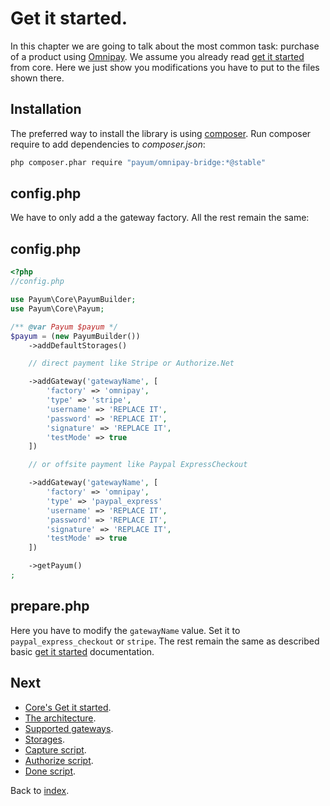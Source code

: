 # Get it started.

In this chapter we are going to talk about the most common task: purchase of a product using [Omnipay](https://github.com/omnipay/omnipay).
We assume you already read [get it started](https://github.com/Payum/Core/blob/master/Resources/docs/get-it-started.md) from core.
Here we just show you modifications you have to put to the files shown there.

## Installation

The preferred way to install the library is using [composer](http://getcomposer.org/).
Run composer require to add dependencies to _composer.json_:

```bash
php composer.phar require "payum/omnipay-bridge:*@stable"
```

## config.php

We have to only add a the gateway factory. All the rest remain the same:

## config.php

```php
<?php
//config.php

use Payum\Core\PayumBuilder;
use Payum\Core\Payum;

/** @var Payum $payum */
$payum = (new PayumBuilder())
    ->addDefaultStorages()

    // direct payment like Stripe or Authorize.Net

    ->addGateway('gatewayName', [
        'factory' => 'omnipay',
        'type' => 'stripe',
        'username' => 'REPLACE IT',
        'password' => 'REPLACE IT',
        'signature' => 'REPLACE IT',
        'testMode' => true
    ])

    // or offsite payment like Paypal ExpressCheckout

    ->addGateway('gatewayName', [
        'factory' => 'omnipay',
        'type' => 'paypal_express'
        'username' => 'REPLACE IT',
        'password' => 'REPLACE IT',
        'signature' => 'REPLACE IT',
        'testMode' => true
    ])

    ->getPayum()
;
```

## prepare.php

Here you have to modify the `gatewayName` value. Set it to `paypal_express_checkout` or `stripe`. The rest remain the same as described basic [get it started](https://github.com/Payum/Core/blob/master/Resources/docs/get-it-started.md) documentation.

## Next

* [Core's Get it started](https://github.com/Payum/Core/blob/master/Resources/docs/get-it-started.md).
* [The architecture](https://github.com/Payum/Core/blob/master/Resources/docs/the-architecture.md).
* [Supported gateways](https://github.com/Payum/Core/blob/master/Resources/docs/supported-gateways.md).
* [Storages](https://github.com/Payum/Core/blob/master/Resources/docs/storages.md).
* [Capture script](https://github.com/Payum/Core/blob/master/Resources/docs/capture-script.md).
* [Authorize script](https://github.com/Payum/Core/blob/master/Resources/docs/authorize-script.md).
* [Done script](https://github.com/Payum/Core/blob/master/Resources/docs/done-script.md).

Back to [index](index.md).
